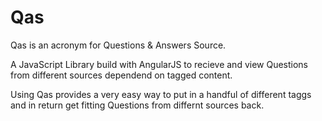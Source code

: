 Qas
===

Qas is an acronym for Questions &amp; Answers Source.

A JavaScript Library build with AngularJS to recieve and view Questions from different sources
dependend on tagged content.

Using Qas provides a very easy way to put in a handful of different taggs
and in return get fitting Questions from differnt sources back.

